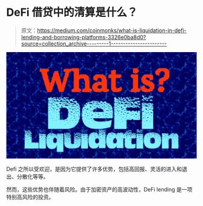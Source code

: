 # DeFi 借贷中的清算是什么？

> 原文：<https://medium.com/coinmonks/what-is-liquidation-in-defi-lending-and-borrowing-platforms-3326e0ba8d0?source=collection_archive---------1----------------------->

![](img/a4e041ac7cab2d5e4874dd9775da0d6a.png)

Defi 之所以受欢迎，是因为它提供了许多优势，包括高回报、灵活的进入和退出、分散化等等。

然而，这些优势也伴随着风险。由于加密资产的高波动性，DeFi lending 是一项特别高风险的投资。
